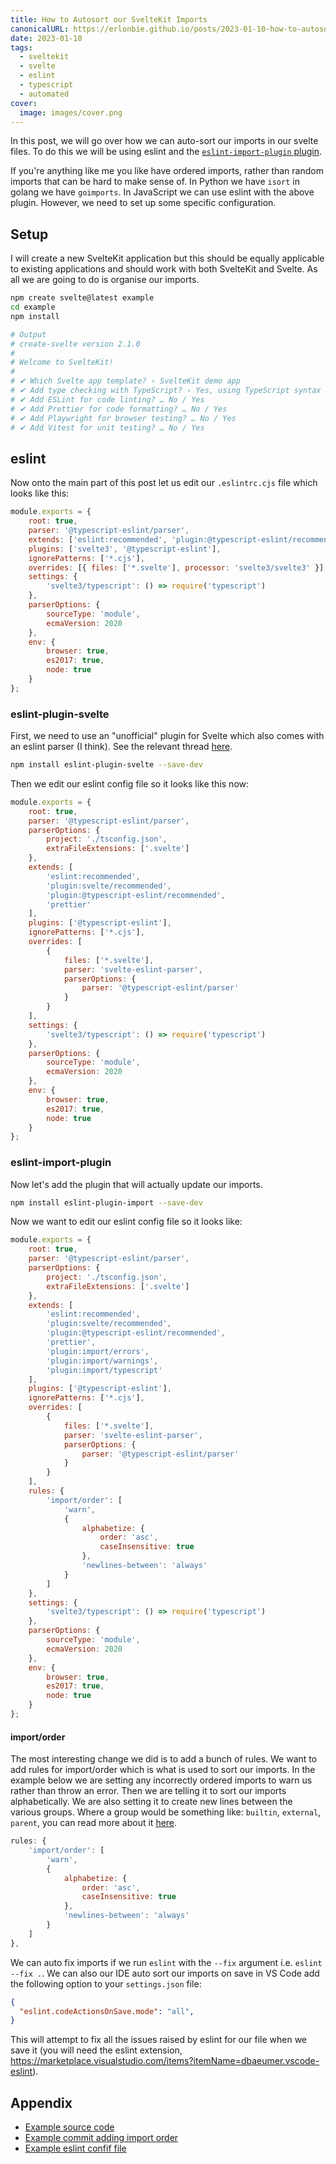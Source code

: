 ```yaml
---
title: How to Autosort our SvelteKit Imports
canonicalURL: https://erlonbie.github.io/posts/2023-01-10-how-to-autosort-our-sveltekit-imports/
date: 2023-01-10
tags:
  - sveltekit
  - svelte
  - eslint
  - typescript
  - automated
cover:
  image: images/cover.png
---
```


In this post, we will go over how we can auto-sort our imports in our svelte files. To do this we will be using eslint and the 
[`eslint-import-plugin` plugin](https://github.com/import-js/eslint-plugin-import/blob/main/docs/rules/order.md).

If you're anything like me you like have ordered imports, rather than random imports that can be hard to make sense of.
In Python we have `isort` in golang we have `goimports`. In JavaScript we can use eslint with the above plugin. However,
we need to set up some specific configuration.

## Setup

I will create a new SvelteKit application but this should be equally applicable to existing applications and should
work with both SvelteKit and Svelte. As all we are going to do is organise our imports.

```bash
npm create svelte@latest example
cd example
npm install

# Output
# create-svelte version 2.1.0
# 
# Welcome to SvelteKit!
# 
# ✔ Which Svelte app template? › SvelteKit demo app
# ✔ Add type checking with TypeScript? › Yes, using TypeScript syntax
# ✔ Add ESLint for code linting? … No / Yes
# ✔ Add Prettier for code formatting? … No / Yes
# ✔ Add Playwright for browser testing? … No / Yes
# ✔ Add Vitest for unit testing? … No / Yes
```

## eslint

Now onto the main part of this post let us edit our `.eslintrc.cjs` file which looks like this:

```js
module.exports = {
	root: true,
	parser: '@typescript-eslint/parser',
	extends: ['eslint:recommended', 'plugin:@typescript-eslint/recommended', 'prettier'],
	plugins: ['svelte3', '@typescript-eslint'],
	ignorePatterns: ['*.cjs'],
	overrides: [{ files: ['*.svelte'], processor: 'svelte3/svelte3' }],
	settings: {
		'svelte3/typescript': () => require('typescript')
	},
	parserOptions: {
		sourceType: 'module',
		ecmaVersion: 2020
	},
	env: {
		browser: true,
		es2017: true,
		node: true
	}
};
```

### eslint-plugin-svelte

First, we need to use an "unofficial" plugin for Svelte which also comes with an eslint parser (I think).
See the relevant thread [here](https://github.com/import-js/eslint-plugin-import/issues/2407#issuecomment-1223394415).

```bash
npm install eslint-plugin-svelte --save-dev
```

Then we edit our eslint config file so it looks like this now:

```js {hl_lines=[3-13,15-23]}
module.exports = {
	root: true,
	parser: '@typescript-eslint/parser',
	parserOptions: {
		project: './tsconfig.json',
		extraFileExtensions: ['.svelte']
	},
	extends: [
		'eslint:recommended',
		'plugin:svelte/recommended',
		'plugin:@typescript-eslint/recommended',
		'prettier'
	],
	plugins: ['@typescript-eslint'],
	ignorePatterns: ['*.cjs'],
	overrides: [
		{
			files: ['*.svelte'],
			parser: 'svelte-eslint-parser',
			parserOptions: {
				parser: '@typescript-eslint/parser'
			}
		}
	],
	settings: {
		'svelte3/typescript': () => require('typescript')
	},
	parserOptions: {
		sourceType: 'module',
		ecmaVersion: 2020
	},
	env: {
		browser: true,
		es2017: true,
		node: true
	}
};
```

### eslint-import-plugin

Now let's add the plugin that will actually update our imports.

```bash
npm install eslint-plugin-import --save-dev
```

Now we want to edit our eslint config file so it looks like:

```js {hl_lines=[12-14,28-39]}
module.exports = {
	root: true,
	parser: '@typescript-eslint/parser',
	parserOptions: {
		project: './tsconfig.json',
		extraFileExtensions: ['.svelte']
	},
	extends: [
		'eslint:recommended',
		'plugin:svelte/recommended',
		'plugin:@typescript-eslint/recommended',
		'prettier',
        'plugin:import/errors',
		'plugin:import/warnings',
        'plugin:import/typescript'
	],
	plugins: ['@typescript-eslint'],
	ignorePatterns: ['*.cjs'],
	overrides: [
		{
			files: ['*.svelte'],
			parser: 'svelte-eslint-parser',
			parserOptions: {
				parser: '@typescript-eslint/parser'
			}
		}
	],
	rules: {
		'import/order': [
			'warn',
			{
				alphabetize: {
					order: 'asc',
					caseInsensitive: true
				},
				'newlines-between': 'always'
			}
		]
	},
	settings: {
		'svelte3/typescript': () => require('typescript')
	},
	parserOptions: {
		sourceType: 'module',
		ecmaVersion: 2020
	},
	env: {
		browser: true,
		es2017: true,
		node: true
	}
};
```

#### import/order

The most interesting change we did is to add a bunch of rules. We want to add rules for import/order which is what is used to sort our imports.
In the example below we are setting any incorrectly ordered imports to warn us rather than throw an error. Then we are telling it to sort
our imports alphabetically. We are also setting it to create new lines between the various groups. Where a group would be something like: 
`builtin`, `external`, `parent`, you can read more about it [here](https://github.com/import-js/eslint-plugin-import/blob/main/docs/rules/order.md#importorder).

```js
rules: {
    'import/order': [
        'warn',
        {
            alphabetize: {
                order: 'asc',
                caseInsensitive: true
            },
            'newlines-between': 'always'
        }
    ]
},
```

We can auto fix imports if we run `eslint` with the `--fix` argument i.e. `eslint --fix .`. We can also our IDE auto sort our imports on save
in VS Code add the following option to your `settings.json` file:

```json
{
  "eslint.codeActionsOnSave.mode": "all",
}
```

This will attempt to fix all the issues raised by eslint for our file when we save it (you will need the eslint extension, https://marketplace.visualstudio.com/items?itemName=dbaeumer.vscode-eslint).


## Appendix

- [Example source code](https://gitlab.com/hmajid2301/blog/-/tree/main/content/posts/2023-01-10-how-to-autosort-our-sveltekit-imports/source_code)
- [Example commit adding import order](https://gitlab.com/bookmarkey/gui/-/commit/db184d8ddd427e81d8884e65c6a5f013bb30ab2c)
- [Example eslint confif file](https://gitlab.com/bookmarkey/gui/-/blob/886f230e0c6c75b6f5f7f9e445205fd90b6fbf33/.eslintrc.cjs)
